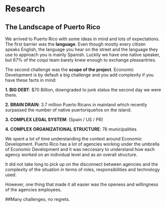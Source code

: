 # Research

## The Landscape of Puerto Rico

We arrived to Puerto Rico with some ideas in mind and lots of expectations. The first barrier was the **language**. Even though mostly every citizen speaks English, the language you hear on the street and the language they use to approach you is mainly Spanish. Luckily we have one native speaker, but 67% of the coqui team barely knew enough to exchange pleasantries.

The second challenge was the **scope of the project**. Economic Development is by default a big challenge and you add complexity if you have these facts in mind:

**1. BIG DEBT**:
$70 Billion, downgraded to junk status the second day we were there.

**2. BRAIN DRAIN**:
3.7 million Puerto Ricans in mainland which recently surpassed the number of native puertoriqueños on the island.

**3. COMPLEX LEGAL SYSTEM**:
(Spain / US / PR)

**4. COMPLEX ORGANIZATIONAL STRUCTURE**:
78 municipalities

We spent a lot of time understanding the context around Economic Development. Puerto Rico has a lot of agencies working under the umbrella of Economic Development and it was neccesary to understand how each agency worked on an individual level and as an overall structure.

It did not take long to pick up on the disconnect between agencies and the complexity of the situation in terms of roles, responsibilities and technology used.

However, one thing that made it all easier was the openess and willingness of the agencies employees.

##Many challenges, no regrets.
